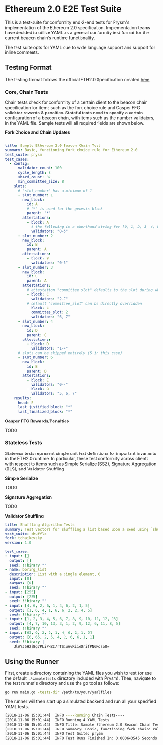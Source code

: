 # Ethereum 2.0 E2E Test Suite

This is a test-suite for conformity end-2-end tests for Prysm's implementation of the Ethereum 2.0 specification. Implementation teams have decided to utilize YAML as a general conformity test format for the current beacon chain's runtime functionality.

The test suite opts for YAML due to wide language support and support for inline comments.

## Testing Format

The testing format follows the official ETH2.0 Specification created [here](https://github.com/ethereum/eth2.0-specs/blob/master/specs/test-format.md)

### Core, Chain Tests

Chain tests check for conformity of a certain client to the beacon chain specification for items such as the fork choice rule and Casper FFG validator rewards & penalties. Stateful tests need to specify a certain configuration of a beacon chain, with items such as the number validators, in the YAML file. Sample tests will all required fields are shown below.

**Fork Choice and Chain Updates**

```yaml

title: Sample Ethereum 2.0 Beacon Chain Test
summary: Basic, functioning fork choice rule for Ethereum 2.0
test_suite: prysm
test_cases:
  - config:
      validator_count: 100
      cycle_length: 8
      shard_count: 32
      min_committee_size: 8
    slots:
      # "slot_number" has a minimum of 1
      - slot_number: 1
        new_block:
          id: A
          # "*" is used for the genesis block
          parent: "*"
        attestations:
          - block: A
            # the following is a shorthand string for [0, 1, 2, 3, 4, 5]
            validators: "0-5"
      - slot_number: 2
        new_block:
          id: B
          parent: A
        attestations:
          - block: B
            validators: "0-5"
      - slot_number: 3
        new_block:
          id: C
          parent: A
        attestations:
          # attestation "committee_slot" defaults to the slot during which the attestation occurs
          - block: C
            validators: "2-7"
          # default "committee_slot" can be directly overridden
          - block: C
            committee_slot: 2
            validators: "6, 7"
      - slot_number: 4
        new_block:
          id: D
          parent: C
        attestations:
          - block: D
            validators: "1-4"
      # slots can be skipped entirely (5 in this case)
      - slot_number: 6
        new_block:
          id: E
          parent: D
        attestations:
          - block: E
            validators: "0-4"
          - block: B
            validators: "5, 6, 7"
    results:
      head: E
      last_justified_block: "*"
      last_finalized_block: "*"
```

**Casper FFG Rewards/Penalties**

TODO

### Stateless Tests

Stateless tests represent simple unit test definitions for important invariants in the ETH2.0 runtime. In particular, these test conformity across clients with respect to items such as Simple Serialize (SSZ), Signature Aggregation (BLS), and Validator Shuffling

**Simple Serialize**

TODO

**Signature Aggregation**

TODO

**Validator Shuffling**

```yaml
title: Shuffling Algorithm Tests
summary: Test vectors for shuffling a list based upon a seed using `shuffle`
test_suite: shuffle
fork: tchaikovsky
version: 1.0

test_cases:
- input: []
  output: []
  seed: !!binary ""
- name: boring_list
  description: List with a single element, 0
  input: [0]
  output: [0]
  seed: !!binary ""
- input: [255]
  output: [255]
  seed: !!binary ""
- input: [4, 6, 2, 6, 1, 4, 6, 2, 1, 5]
  output: [1, 6, 4, 1, 6, 6, 2, 2, 4, 5]
  seed: !!binary ""
- input: [1, 2, 3, 4, 5, 6, 7, 8, 9, 10, 11, 12, 13]
  output: [4, 7, 10, 13, 3, 1, 2, 9, 12, 6, 11, 8, 5]
  seed: !!binary ""
- input: [65, 6, 2, 6, 1, 4, 6, 2, 1, 5]
  output: [6, 65, 2, 5, 4, 2, 6, 6, 1, 1]
  seed: !!binary |
    JlAYJ5H2j8g7PLiPHZI/rTS1uAvKiieOrifPN6Moso0=
```

## Using the Runner

First, create a directory containing the YAML files you wish to test (or use the default `./sampletests` directory included with Prysm). Then, navigate to the test runner's directory and use the go tool as follows:

```bash
go run main.go -tests-dir /path/to/your/yamlfiles
```

The runner will then start up a simulated backend and run all your specified YAML tests.

```bash
[2018-11-06 15:01:44]  INFO ----Running Chain Tests----
[2018-11-06 15:01:44]  INFO Running 4 YAML Tests
[2018-11-06 15:01:44]  INFO Title: Sample Ethereum 2.0 Beacon Chain Test
[2018-11-06 15:01:44]  INFO Summary: Basic, functioning fork choice rule for Ethereum 2.0
[2018-11-06 15:01:44]  INFO Test Suite: prysm
[2018-11-06 15:01:44]  INFO Test Runs Finished In: 0.000643545 Seconds
```
